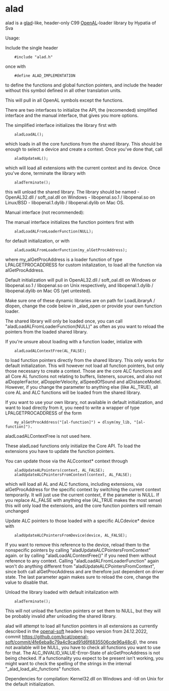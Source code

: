 # alad

alad is a [glad](https://github.com/Dav1dde/glad)-like, header-only C99 [OpenAL](http://www.openal.org/)-loader library by Hypatia of Sva

Usage:

Include the single header

        #include "alad.h"
        
once with

        #define ALAD_IMPLEMENTATION

to define the functions and global function pointers, and include the header without this symbol defined in all other translation units.

This will pull in all OpenAL symbols except the functions.

There are two interfaces to initialize the API, the (recomended) simplified interface and the manual interface, that gives you more options. 


The simplified interface initializes the library first with

        aladLoadAL();

which loads in all the core functions from the shared library. This should be enough to select a device and create a context. Once you've done that, call

        aladUpdateAL();

which will load all extensions with the current context and its device. Once you've done, terminate the library with

        aladTerminate();

this will unload the shared library.
The library should be named
    - OpenAL32.dll / soft_oal.dll on Windows
    - libopenal.so.1 / libopenal.so on Linux/BSD
    - libopenal.1.dylib / libopenal.dylib on Mac OS.



Manual interface (not recommended):

The manual interface initializes the function pointers first with

        aladLoadALFromLoaderFunction(NULL);

for default initialization, or with

        aladLoadALFromLoaderFunction(my_alGetProcAddress);

where my_alGetProcAddress is a loader function of type LPALGETPROCADDRESS for custom initalization, to load all the function via alGetProcAddress.

Default initialization will pull in OpenAL32.dll / soft_oal.dll on Windows or libopenal.so.1 / libopenal.so on Unix respectively,
and libopenal.1.dylib / libopenal.dylib on Mac OS (yet untested).

Make sure one of these dynamic libraries are on path for LoadLibraryA / dlopen, change the code below in _alad_open or provide your own function loader.

The shared library will only be loaded once, you can call "aladLoadALFromLoaderFunction(NULL)" as often as you want
to reload the pointers from the loaded shared library.

If you're unsure about loading with a function loader, intialize with

        aladLoadALContextFree(AL_FALSE);

to load function pointers directly from the shared library. This only works for default initialization.
This will however not load all function pointers, but only those necessary to create a context.
Those are the core ALC functions and all Core AL functions not relating to buffers, listeners, sources,
and also not alDopplerFactor, alDopplerVelocity, alSpeedOfSound and alDistanceModel.
However, if you change the parameter to anything else (like AL_TRUE), all core AL and ALC functions will be loaded from the shared library.

If you want to use your own library, not available in default initialization, and want to load directly from it, you need to write a wrapper of type
LPALGETPROCADDRESS of the form

        my_alGetProcAddress("[al-function]") = dlsym(my_lib, "[al-function]").
        
aladLoadALContextFree is not used here.

These aladLoad functions only initialize the Core API. To load the extensions you have to update the function pointers.

You can update those via the ALCcontext* context through

        aladUpdateALPointers(context, AL_FALSE);
        aladUpdateALCPointersFromContext(context, AL_FALSE);

which will load all AL and ALC functions, including extensions, via alGetProcAddress for the specific context
by switching the current context temporarily. It will just use the current context, if the parameter is NULL.
If you replace AL_FALSE with anything else (AL_TRUE makes the most sense) this will only load the extensions,
and the core function pointers will remain unchanged


Update ALC pointers to those loaded with a specific ALCdevice* device with

        aladUpdateALCPointersFromDevice(device, AL_FALSE);

If you want to remove this reference to the device, reload them to the nonspecific pointers by calling "aladUpdateALCPointersFromContext" again.
or by calling "aladLoadALContextFree()" if you need them without reference to any context.
Calling "aladLoadALFromLoaderFunction" again won't do anything different from "aladUpdateALCPointersFromContext",
since both call alGetProcAddress and are therefore just dependent on driver state.
The last parameter again makes sure to reload the core, change the value to disable that.

Unload the library loaded with default initalization with

        aladTerminate();
        
This will not unload the function pointers or set them to NULL, but they will be probably invalid after unloading the shared library.

alad will attempt to load all function pointers in all extensions as currently described in the [openal-soft](https://github.com/kcat/openal-soft) headers (repo version from 24.12.2022, commit https://github.com/kcat/openal-soft/commit/4fe6eba8c79a4c9cad91d6f6835506cde96a48c4), the ones not available will be NULL, you have to check all functions you want to use for that.
The ALC_INVALID_VALUE-Error-State of alcGetProcAddress is not being checked.
If a functionality you expect to be present isn't working, you might want to check the spelling of the strings in the internal "_alad_load_alc_functions" function.

Dependencies for compilation: Kernel32.dll on Windows and -ldl on Unix for the default initialization.


